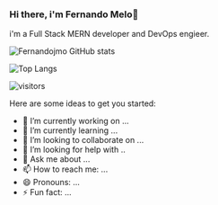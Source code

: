 ### Hi there, i'm Fernando Melo👋

i'm a Full Stack MERN developer and DevOps engieer.

![Fernandojmo GitHub stats](https://github-readme-stats.vercel.app/api?username=Fernandojmo&show_icons=true&theme=radical)

![Top Langs](https://github-readme-stats.vercel.app/api/top-langs/?username=Fernandojmo&layout=compact)

![visitors]([https://visitor-badge.glitch.me/badge?page_id=page.id&left_color=green&right_color=red](https://www.linkedin.com/in/fernando-melo-olivares-31329b201/overlay/background-image/))

Here are some ideas to get you started:

- 🔭 I’m currently working on ...
- 🌱 I’m currently learning ...
- 👯 I’m looking to collaborate on ...
- 🤔 I’m looking for help with ..
- 💬 Ask me about ...
- 📫 How to reach me: ...
- 😄 Pronouns: ...
- ⚡ Fun fact: ...

